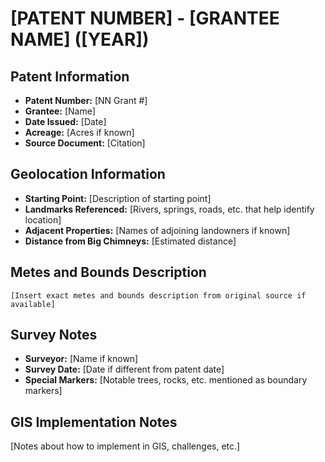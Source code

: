 # [PATENT NUMBER] - [GRANTEE NAME] ([YEAR])

## Patent Information
- **Patent Number:** [NN Grant #]
- **Grantee:** [Name]
- **Date Issued:** [Date]
- **Acreage:** [Acres if known]
- **Source Document:** [Citation]

## Geolocation Information
- **Starting Point:** [Description of starting point]
- **Landmarks Referenced:** [Rivers, springs, roads, etc. that help identify location]
- **Adjacent Properties:** [Names of adjoining landowners if known]
- **Distance from Big Chimneys:** [Estimated distance]

## Metes and Bounds Description
```
[Insert exact metes and bounds description from original source if available]
```

## Survey Notes
- **Surveyor:** [Name if known]
- **Survey Date:** [Date if different from patent date]
- **Special Markers:** [Notable trees, rocks, etc. mentioned as boundary markers]

## GIS Implementation Notes
[Notes about how to implement in GIS, challenges, etc.] 